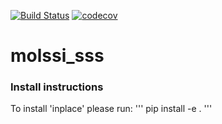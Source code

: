 [![Build Status](https://travis-ci.org/bzhang25/molssi_sss.svg?branch=master)](https://travis-ci.org/bzhang25/molssi_sss)
[![codecov](https://codecov.io/gh/bzhang25/molssi_sss/branch/master/graph/badge.svg)](https://codecov.io/gh/bzhang25/molssi_sss)

# molssi_sss

### Install instructions
To install 'inplace' please run:
'''
pip install -e .
'''
